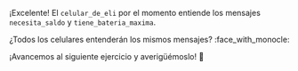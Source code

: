 ¡Excelente! El `celular_de_eli` por el momento entiende los mensajes `necesita_saldo` y `tiene_bateria_maxima`. 

¿Todos los celulares entenderán los mismos mensajes? :face_with_monocle:

¡Avancemos al siguiente ejercicio y averigüémoslo! :mag_right: